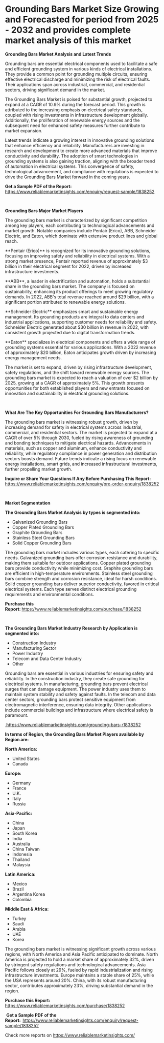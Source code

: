 <p><h1>Grounding Bars Market Size Growing and Forecasted for period from 2025 - 2032 and provides complete market analysis of this market</h1></p><p><strong>Grounding Bars Market Analysis and Latest Trends</strong></p>
<p><p>Grounding bars are essential electrical components used to facilitate a safe and efficient grounding system in various kinds of electrical installations. They provide a common point for grounding multiple circuits, ensuring effective electrical discharge and minimizing the risk of electrical faults. Their applications span across industrial, commercial, and residential sectors, driving significant demand in the market.</p><p>The Grounding Bars Market is poised for substantial growth, projected to expand at a CAGR of 10.9% during the forecast period. This growth is attributed to the increasing emphasis on electrical safety standards, coupled with rising investments in infrastructure development globally. Additionally, the proliferation of renewable energy sources and the subsequent need for enhanced safety measures further contribute to market expansion.</p><p>Latest trends indicate a growing interest in innovative grounding solutions that enhance efficiency and reliability. Manufacturers are investing in research and development to create more advanced materials that improve conductivity and durability. The adoption of smart technologies in grounding systems is also gaining traction, aligning with the broader trend of automation in electrical systems. This convergence of safety, technological advancement, and compliance with regulations is expected to drive the Grounding Bars Market forward in the coming years.</p></p>
<p><strong>Get a Sample PDF of the Report:&nbsp;</strong> <a href="https://www.reliablemarketinsights.com/enquiry/request-sample/1838252?utm_campaign=2100&utm_medium=2&utm_source=Github&utm_content=ia&utm_term=31012025&utm_id=grounding-bars">https://www.reliablemarketinsights.com/enquiry/request-sample/1838252</a></p>
<p>&nbsp;</p>
<p><strong>Grounding Bars Major Market Players</strong></p>
<p><p>The grounding bars market is characterized by significant competition among key players, each contributing to technological advancements and market growth. Notable companies include Pentair (Erico), ABB, Schneider Electric, and Eaton, which dominate with extensive product lines and global reach.</p><p>**Pentair (Erico)** is recognized for its innovative grounding solutions, focusing on improving safety and reliability in electrical systems. With a strong market presence, Pentair reported revenue of approximately $3 billion in their electrical segment for 2022, driven by increased infrastructure investments.</p><p>**ABB**, a leader in electrification and automation, holds a substantial share in the grounding bars market. The company is focused on sustainability, enhancing its product offerings to meet growing regulatory demands. In 2022, ABB's total revenue reached around $29 billion, with a significant portion attributed to renewable energy solutions.</p><p>**Schneider Electric** emphasizes smart and sustainable energy management. Its grounding products are integral to data centers and industrial applications, supporting customer needs for reliability and safety. Schneider Electric generated about $30 billion in revenue in 2022, with consistent growth projected due to digital transformation trends.</p><p>**Eaton** specializes in electrical components and offers a wide range of grounding systems essential for various applications. With a 2022 revenue of approximately $20 billion, Eaton anticipates growth driven by increasing energy management needs.</p><p>The market is set to expand, driven by rising infrastructure development, safety regulations, and the shift toward renewable energy sources. The grounding bars market is expected to reach a valuation of over $2 billion by 2025, growing at a CAGR of approximately 5%. This growth presents opportunities for both established players and new entrants focused on innovation and sustainability in electrical grounding solutions.</p></p>
<p>&nbsp;</p>
<p><strong>What Are The Key Opportunities For Grounding Bars Manufacturers?</strong></p>
<p><p>The grounding bars market is witnessing robust growth, driven by increasing demand for safety in electrical systems across industrial, commercial, and residential sectors. The market is projected to expand at a CAGR of over 5% through 2030, fueled by rising awareness of grounding and bonding techniques to mitigate electrical hazards. Advancements in materials, such as copper and aluminum, enhance conductivity and reliability, while regulatory compliance in power generation and distribution sectors boosts demand. Future trends indicate a rising focus on renewable energy installations, smart grids, and increased infrastructural investments, further propelling market growth.</p></p>
<p><strong>Inquire or Share Your Questions If Any Before Purchasing This Report:</strong> <a href="https://www.reliablemarketinsights.com/enquiry/pre-order-enquiry/1838252?utm_campaign=2100&utm_medium=2&utm_source=Github&utm_content=ia&utm_term=31012025&utm_id=grounding-bars">https://www.reliablemarketinsights.com/enquiry/pre-order-enquiry/1838252</a></p>
<p>&nbsp;</p>
<p><strong>Market Segmentation</strong></p>
<p><strong>The Grounding Bars Market Analysis by types is segmented into:</strong></p>
<p><ul><li>Galvanized Grounding Bars</li><li>Copper Plated Grounding Bars</li><li>Graphite Grounding Bars</li><li>Stainless Steel Grounding Bars</li><li>Solid Copper Grounding Bars</li></ul></p>
<p><p>The grounding bars market includes various types, each catering to specific needs. Galvanized grounding bars offer corrosion resistance and durability, making them suitable for outdoor applications. Copper plated grounding bars provide conductivity while minimizing cost. Graphite grounding bars are efficient in high-temperature environments. Stainless steel grounding bars combine strength and corrosion resistance, ideal for harsh conditions. Solid copper grounding bars deliver superior conductivity, favored in critical electrical systems. Each type serves distinct electrical grounding requirements and environmental conditions.</p></p>
<p><strong>Purchase this Report:&nbsp;</strong><a href="https://www.reliablemarketinsights.com/purchase/1838252?utm_campaign=2100&utm_medium=2&utm_source=Github&utm_content=ia&utm_term=31012025&utm_id=grounding-bars">https://www.reliablemarketinsights.com/purchase/1838252</a></p>
<p>&nbsp;</p>
<p><strong>The Grounding Bars Market Industry Research by Application is segmented into:</strong></p>
<p><ul><li>Construction Industry</li><li>Manufacturing Sector</li><li>Power Industry</li><li>Telecom and Data Center Industry</li><li>Other</li></ul></p>
<p><p>Grounding bars are essential in various industries for ensuring safety and reliability. In the construction industry, they create safe grounding for electrical systems. In manufacturing, grounding bars prevent electrical surges that can damage equipment. The power industry uses them to maintain system stability and safety against faults. In the telecom and data center sectors, grounding bars protect sensitive equipment from electromagnetic interference, ensuring data integrity. Other applications include commercial buildings and infrastructure where electrical safety is paramount.</p></p>
<p><a href="https://www.reliablemarketinsights.com/grounding-bars-r1838252?utm_campaign=2100&utm_medium=2&utm_source=Github&utm_content=ia&utm_term=31012025&utm_id=grounding-bars">&nbsp;https://www.reliablemarketinsights.com/grounding-bars-r1838252</a></p>
<p><strong>In terms of Region, the Grounding Bars Market Players available by Region are:</strong></p>
<p>
    <p> <strong> North America: </strong>
        <ul>
            <li>United States</li>
            <li>Canada</li>
        </ul>
        </p> 
    <p> <strong> Europe: </strong>
        <ul>
            <li>Germany</li>
            <li>France</li>
            <li>U.K.</li>
            <li>Italy</li>
            <li>Russia</li>
        </ul>
        </p> 
    <p> <strong> Asia-Pacific: </strong>
        <ul>
            <li>China</li>
            <li>Japan</li>
            <li>South Korea</li>
            <li>India</li>
            <li>Australia</li>
            <li>China Taiwan</li>
            <li>Indonesia</li>
            <li>Thailand</li>
            <li>Malaysia</li>
        </ul>
        </p> 
    <p> <strong> Latin America: </strong>
        <ul>
            <li>Mexico</li>
            <li>Brazil</li>
            <li>Argentina Korea</li>
            <li>Colombia</li>
        </ul>
        </p> 
    <p> <strong> Middle East & Africa: </strong>
        <ul>
            <li>Turkey</li>
            <li>Saudi</li>
            <li>Arabia</li>
            <li>UAE</li>
            <li>Korea</li>
        </ul>
    </p>
    </p>
<p><p>The grounding bars market is witnessing significant growth across various regions, with North America and Asia Pacific anticipated to dominate. North America is projected to hold a market share of approximately 32%, driven by stringent safety regulations and technological advancements. Asia Pacific follows closely at 29%, fueled by rapid industrialization and rising infrastructure investments. Europe maintains a stable share of 25%, while the USA represents around 20%. China, with its robust manufacturing sector, contributes approximately 23%, driving substantial demand in the region.</p></p>
<p><strong>Purchase this Report: </strong><a href="https://www.reliablemarketinsights.com/purchase/1838252?utm_campaign=2100&utm_medium=2&utm_source=Github&utm_content=ia&utm_term=31012025&utm_id=grounding-bars">https://www.reliablemarketinsights.com/purchase/1838252</a></p>
<p>&nbsp;<strong>Get a Sample PDF of the Report:&nbsp;&nbsp;</strong><a href="https://www.reliablemarketinsights.com/enquiry/request-sample/1838252?utm_campaign=2100&utm_medium=2&utm_source=Github&utm_content=ia&utm_term=31012025&utm_id=grounding-bars">https://www.reliablemarketinsights.com/enquiry/request-sample/1838252</a></p>
<p><strong></strong></p>
<p>Check more reports on <a href="https://www.reliablemarketinsights.com/?utm_campaign=2100&utm_medium=2&utm_source=Github&utm_content=ia&utm_term=31012025&utm_id=grounding-bars">https://www.reliablemarketinsights.com/</a></p>
